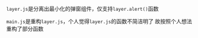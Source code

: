 `layer.js`是分离出最小化的弹窗组件，仅支持`layer.alert()`函数

`main.js`是重构`layer.js`，个人觉得`layer.js`的函数不简洁明了
故按照个人想法重构了部分函数